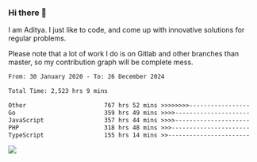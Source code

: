 ### Hi there 👋

I am Aditya. I just like to code, and come up with innovative solutions for regular problems.

Please note that a lot of work I do is on Gitlab and other branches than master, so my contribution graph will be complete mess.

<!--START_SECTION:waka-->

```txt
From: 30 January 2020 - To: 26 December 2024

Total Time: 2,523 hrs 9 mins

Other                      767 hrs 52 mins >>>>>>>>-----------------   30.43 %
Go                         359 hrs 49 mins >>>>---------------------   14.26 %
JavaScript                 357 hrs 44 mins >>>>---------------------   14.18 %
PHP                        318 hrs 48 mins >>>----------------------   12.64 %
TypeScript                 155 hrs 14 mins >>-----------------------   06.15 %
```

<!--END_SECTION:waka-->

![](https://komarev.com/ghpvc/?username=BrainBuzzer)
